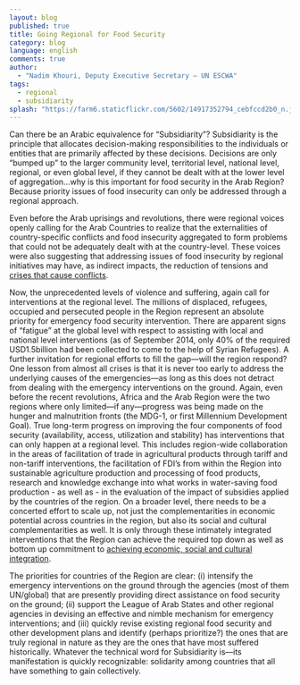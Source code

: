 ```yaml
---
layout: blog
published: true
title: Going Regional for Food Security
category: blog
language: english
comments: true
author: 
  - "Nadim Khouri, Deputy Executive Secretary – UN ESCWA"
tags: 
  - regional
  - subsidiarity
splash: "https://farm6.staticflickr.com/5602/14917352794_cebfccd2b0_n.jpg"
---
```


Can there be an Arabic equivalence for “Subsidiarity”? Subsidiarity is the principle that allocates decision-making responsibilities to the individuals or entities that are primarily affected by these decisions.  Decisions are only “bumped up” to the larger community level, territorial level, national level, regional, or even global level, if they cannot be dealt with at the lower level of aggregation…why is this important for food security in the Arab Region?  Because priority issues of food insecurity can only be addressed through a regional approach.

<!-- more -->

Even before the Arab uprisings and revolutions, there were regional voices openly calling for the Arab Countries to realize that the externalities of country-specific conflicts and food insecurity aggregated to form problems that could not be adequately dealt with at the country-level.  These voices were also suggesting that addressing issues of food insecurity by regional initiatives may have, as indirect impacts, the reduction of tensions and [crises that cause conflicts](http://www.escwa.un.org/information/publications/edit/upload/ecri-10-1-e.pdf).

Now, the unprecedented levels of violence and suffering, again call for interventions at the regional level.  The millions of displaced, refugees, occupied and persecuted people in the Region represent an absolute priority for emergency food security intervention.  There are apparent signs of “fatigue” at the global level with respect to assisting with local and national level interventions (as of September 2014, only 40% of the required USD1.5billion had been collected to come to the help of Syrian Refugees).  A further invitation for regional efforts to fill the gap—will the region respond? 
One lesson from almost all crises is that it is never too early to address the underlying causes of the emergencies—as long as this does not detract from dealing with the emergency interventions on the ground.  Again, even before the recent revolutions, Africa and the Arab Region were the two regions where only limited—if any—progress was being made on the hunger and malnutrition fronts (the MDG-1, or first Millennium Development Goal).  True long-term progress on improving the four components of food security (availability, access, utilization and stability) has interventions that can only happen at a regional level.  This includes region-wide collaboration in the areas of facilitation of trade in agricultural products through tariff and non-tariff interventions, the facilitation of FDI’s from within the Region into sustainable agriculture production and processing of food products, research and knowledge exchange into what works in water-saving food production - as well as - in the evaluation of the impact of subsidies applied by the countries of the region. On a broader level, there needs to be a concerted effort to scale up, not just the complementarities in economic potential across countries in the region, but also its social and cultural complementarities as well. It is only through these intimately integrated  interventions that the Region can achieve the required top down as well as bottom up commitment to [achieving  economic,  social and cultural integration](http://www.escwa.un.org/information/publications/edit/upload/E_ESCWA_OES_13_3_E.pdf).

The priorities for countries of the Region are clear: (i) intensify the emergency interventions on the ground through the agencies (most of them UN/global) that are presently providing direct assistance on food security on the ground; (ii) support the League of Arab States and other regional agencies in devising an effective and nimble mechanism for emergency interventions; and (iii) quickly revise existing regional food security and other development plans and identify (perhaps prioritize?) the ones that are truly regional in nature as they are the ones that have most suffered historically.  Whatever the technical word for Subsidiarity is—its manifestation is quickly recognizable: solidarity among countries that all have something to gain collectively.